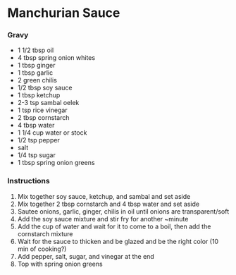 # Manchurian Sauce

### Gravy
* 1 1/2 tbsp oil
* 4 tbsp spring onion whites
* 1 tbsp ginger
* 1 tbsp garlic
* 2 green chilis
* 1/2 tbsp soy sauce
* 1 tbsp ketchup
* 2-3 tsp sambal oelek
* 1 tsp rice vinegar
* 2 tbsp cornstarch
* 4 tbsp water
* 1 1/4 cup water or stock
* 1/2 tsp pepper
* salt
* 1/4 tsp sugar
* 1 tbsp spring onion greens

### Instructions
1. Mix together soy sauce, ketchup, and sambal and set aside
2. Mix together 2 tbsp cornstarch and 4 tbsp water and set aside
3. Sautee onions, garlic, ginger, chilis in oil until onions are transparent/soft
4. Add the soy sauce mixture and stir fry for another ~minute
5. Add the cup of water and wait for it to come to a boil, then add the cornstarch mixture
6. Wait for the sauce to thicken and be glazed and be the right color (10 min of cooking?)
7. Add pepper, salt, sugar, and vinegar at the end
8. Top with spring onion greens
